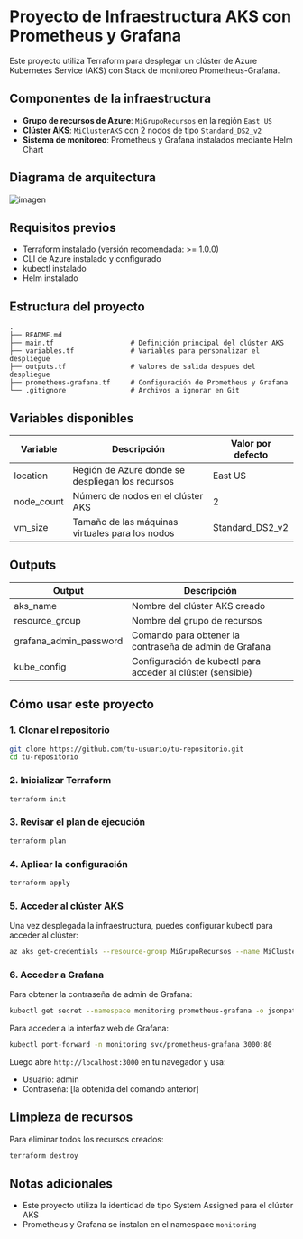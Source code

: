 # Proyecto de Infraestructura AKS con Prometheus y Grafana

Este proyecto utiliza Terraform para desplegar un clúster de Azure Kubernetes Service (AKS) con Stack de monitoreo Prometheus-Grafana.

## Componentes de la infraestructura

- **Grupo de recursos de Azure**: `MiGrupoRecursos` en la región `East US`
- **Clúster AKS**: `MiClusterAKS` con 2 nodos de tipo `Standard_DS2_v2`
- **Sistema de monitoreo**: Prometheus y Grafana instalados mediante Helm Chart

## Diagrama de arquitectura


![imagen](https://github.com/user-attachments/assets/907f9f3f-2fe4-481d-b1e9-6c9296577dc2)


## Requisitos previos

- Terraform instalado (versión recomendada: >= 1.0.0)
- CLI de Azure instalado y configurado
- kubectl instalado
- Helm instalado

## Estructura del proyecto

```
.
├── README.md
├── main.tf                   # Definición principal del clúster AKS
├── variables.tf              # Variables para personalizar el despliegue
├── outputs.tf                # Valores de salida después del despliegue
├── prometheus-grafana.tf     # Configuración de Prometheus y Grafana
└── .gitignore                # Archivos a ignorar en Git
```

## Variables disponibles

| Variable | Descripción | Valor por defecto |
|----------|-------------|------------------|
| location | Región de Azure donde se despliegan los recursos | East US |
| node_count | Número de nodos en el clúster AKS | 2 |
| vm_size | Tamaño de las máquinas virtuales para los nodos | Standard_DS2_v2 |

## Outputs

| Output | Descripción |
|--------|-------------|
| aks_name | Nombre del clúster AKS creado |
| resource_group | Nombre del grupo de recursos |
| grafana_admin_password | Comando para obtener la contraseña de admin de Grafana |
| kube_config | Configuración de kubectl para acceder al clúster (sensible) |

## Cómo usar este proyecto

### 1. Clonar el repositorio

```bash
git clone https://github.com/tu-usuario/tu-repositorio.git
cd tu-repositorio
```

### 2. Inicializar Terraform

```bash
terraform init
```

### 3. Revisar el plan de ejecución

```bash
terraform plan
```

### 4. Aplicar la configuración

```bash
terraform apply
```

### 5. Acceder al clúster AKS

Una vez desplegada la infraestructura, puedes configurar kubectl para acceder al clúster:

```bash
az aks get-credentials --resource-group MiGrupoRecursos --name MiClusterAKS
```

### 6. Acceder a Grafana

Para obtener la contraseña de admin de Grafana:

```bash
kubectl get secret --namespace monitoring prometheus-grafana -o jsonpath="{.data.admin-password}" | base64 --decode
```

Para acceder a la interfaz web de Grafana:

```bash
kubectl port-forward -n monitoring svc/prometheus-grafana 3000:80
```

Luego abre `http://localhost:3000` en tu navegador y usa:
- Usuario: admin
- Contraseña: [la obtenida del comando anterior]

## Limpieza de recursos

Para eliminar todos los recursos creados:

```bash
terraform destroy
```

## Notas adicionales

- Este proyecto utiliza la identidad de tipo System Assigned para el clúster AKS
- Prometheus y Grafana se instalan en el namespace `monitoring`
